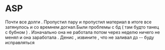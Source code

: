 # ASP
Почти все долги . Пропустил пару и пропустил материал в итоге все затянулось и со времнем догнал.Были проблемы с бд ( там будто танец с бубном ) . Изначально она не работала потом через неделю ничего не менял и она заработала . Денис , извините , что не заливал дз -- буду исправляться
